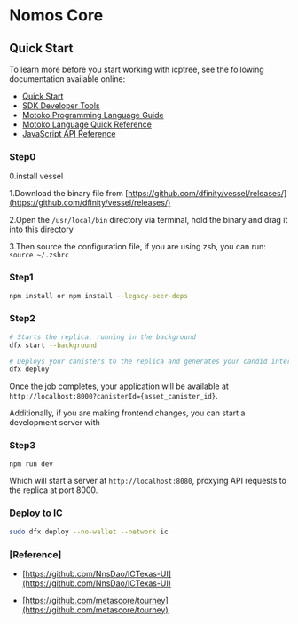 # Nomos Core

## Quick Start

To learn more before you start working with icptree, see the following documentation available online:

- [Quick Start](https://sdk.dfinity.org/docs/quickstart/quickstart-intro.html)
- [SDK Developer Tools](https://sdk.dfinity.org/docs/developers-guide/sdk-guide.html)
- [Motoko Programming Language Guide](https://sdk.dfinity.org/docs/language-guide/motoko.html)
- [Motoko Language Quick Reference](https://sdk.dfinity.org/docs/language-guide/language-manual.html)
- [JavaScript API Reference](https://erxue-5aaaa-aaaab-qaagq-cai.raw.ic0.app)

### Step0

0.install vessel

1.Download the binary file from [https://github.com/dfinity/vessel/releases/](https://github.com/dfinity/vessel/releases/)

2.Open the `/usr/local/bin` directory via terminal, hold the binary and drag it into this directory

3.Then source the configuration file, if you are using zsh, you can run: `source ~/.zshrc`

### Step1

```bash
npm install or npm install --legacy-peer-deps
```

### Step2

```bash
# Starts the replica, running in the background
dfx start --background

# Deploys your canisters to the replica and generates your candid interface
dfx deploy
```

Once the job completes, your application will be available at `http://localhost:8000?canisterId={asset_canister_id}`.

Additionally, if you are making frontend changes, you can start a development server with

### Step3

```bash
npm run dev
```

Which will start a server at `http://localhost:8080`, proxying API requests to the replica at port 8000.

### Deploy to IC

```bash
sudo dfx deploy --no-wallet --network ic
```

### [Reference]

- [https://github.com/NnsDao/ICTexas-UI](https://github.com/NnsDao/ICTexas-UI)

- [https://github.com/metascore/tourney](https://github.com/metascore/tourney)
